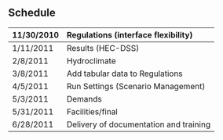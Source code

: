 ## Schedule ##
|11/30/2010|Regulations (interface flexibility)|
|:---------|:----------------------------------|
|1/11/2011|Results (HEC-DSS)|
|2/8/2011|Hydroclimate|
|3/8/2011|Add tabular data to Regulations|
|4/5/2011|Run Settings (Scenario Management)|
|5/3/2011|Demands|
|5/31/2011|Facilities/final|
|6/28/2011|Delivery of documentation and training|